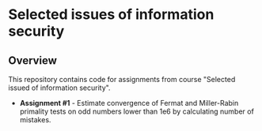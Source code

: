 # Selected issues of information security

## Overview
This repository contains code for assignments from course "Selected issued of information security".  

- **Assignment #1** - Estimate convergence of Fermat and Miller-Rabin primality tests on odd numbers lower than 1e6 by calculating number of mistakes.